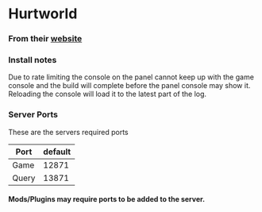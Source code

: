 # Hurtworld
### From their [website](http://hurtworld.com/)

### Install notes
Due to rate limiting the console on the panel cannot keep up with the game console and the build will complete before the panel console may show it. Reloading the console will load it to the latest part of the log.

### Server Ports
These are the servers required ports

| Port    | default |
|---------|---------|
| Game    | 12871   |
| Query   | 13871   |

#### Mods/Plugins may require ports to be added to the server.
